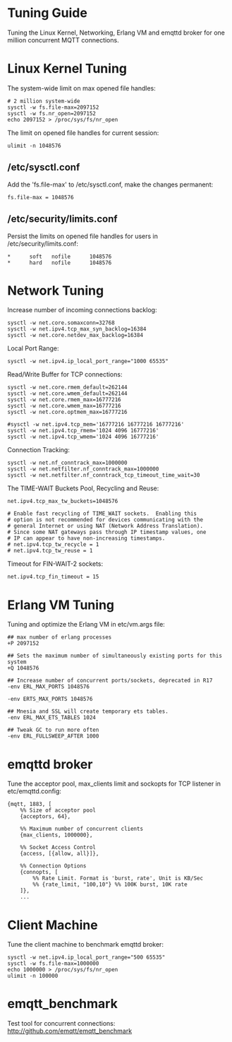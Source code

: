 #  Tuning Guide 

Tuning the Linux Kernel, Networking, Erlang VM and emqttd broker for one million concurrent MQTT connections. 

#  Linux Kernel Tuning 

The system-wide limit on max opened file handles: 
    
    
    # 2 million system-wide
    sysctl -w fs.file-max=2097152
    sysctl -w fs.nr_open=2097152
    echo 2097152 > /proc/sys/fs/nr_open

The limit on opened file handles for current session: 
    
    
    ulimit -n 1048576

##  /etc/sysctl.conf 

Add the 'fs.file-max' to /etc/sysctl.conf, make the changes permanent: 
    
    
    fs.file-max = 1048576

##  /etc/security/limits.conf 

Persist the limits on opened file handles for users in /etc/security/limits.conf: 
    
    
    *      soft   nofile      1048576
    *      hard   nofile      1048576

#  Network Tuning 

Increase number of incoming connections backlog: 
    
    
    sysctl -w net.core.somaxconn=32768
    sysctl -w net.ipv4.tcp_max_syn_backlog=16384
    sysctl -w net.core.netdev_max_backlog=16384

Local Port Range: 
    
    
    sysctl -w net.ipv4.ip_local_port_range="1000 65535"

Read/Write Buffer for TCP connections: 
    
    
    sysctl -w net.core.rmem_default=262144
    sysctl -w net.core.wmem_default=262144
    sysctl -w net.core.rmem_max=16777216
    sysctl -w net.core.wmem_max=16777216
    sysctl -w net.core.optmem_max=16777216
    
    #sysctl -w net.ipv4.tcp_mem='16777216 16777216 16777216'
    sysctl -w net.ipv4.tcp_rmem='1024 4096 16777216'
    sysctl -w net.ipv4.tcp_wmem='1024 4096 16777216'

Connection Tracking: 
    
    
    sysctl -w net.nf_conntrack_max=1000000
    sysctl -w net.netfilter.nf_conntrack_max=1000000
    sysctl -w net.netfilter.nf_conntrack_tcp_timeout_time_wait=30

The TIME-WAIT Buckets Pool, Recycling and Reuse: 
    
    
    net.ipv4.tcp_max_tw_buckets=1048576
    
    # Enable fast recycling of TIME_WAIT sockets.  Enabling this
    # option is not recommended for devices communicating with the
    # general Internet or using NAT (Network Address Translation).
    # Since some NAT gateways pass through IP timestamp values, one
    # IP can appear to have non-increasing timestamps.
    # net.ipv4.tcp_tw_recycle = 1
    # net.ipv4.tcp_tw_reuse = 1

Timeout for FIN-WAIT-2 sockets: 
    
    
    net.ipv4.tcp_fin_timeout = 15

#  Erlang VM Tuning 

Tuning and optimize the Erlang VM in etc/vm.args file: 
    
    
    ## max number of erlang processes
    +P 2097152
    
    ## Sets the maximum number of simultaneously existing ports for this system
    +Q 1048576
    
    ## Increase number of concurrent ports/sockets, deprecated in R17
    -env ERL_MAX_PORTS 1048576
    
    -env ERTS_MAX_PORTS 1048576
    
    ## Mnesia and SSL will create temporary ets tables.
    -env ERL_MAX_ETS_TABLES 1024
    
    ## Tweak GC to run more often
    -env ERL_FULLSWEEP_AFTER 1000

#  emqttd broker 

Tune the acceptor pool, max_clients limit and sockopts for TCP listener in etc/emqttd.config: 
    
    
    {mqtt, 1883, [
        %% Size of acceptor pool
        {acceptors, 64},
    
        %% Maximum number of concurrent clients
        {max_clients, 1000000},
    
        %% Socket Access Control
        {access, [{allow, all}]},
    
        %% Connection Options
        {connopts, [
            %% Rate Limit. Format is 'burst, rate', Unit is KB/Sec
            %% {rate_limit, "100,10"} %% 100K burst, 10K rate
        ]},
        ...

#  Client Machine 

Tune the client machine to benchmark emqttd broker: 
    
    
    sysctl -w net.ipv4.ip_local_port_range="500 65535"
    sysctl -w fs.file-max=1000000
    echo 1000000 > /proc/sys/fs/nr_open
    ulimit -n 100000

#  emqtt_benchmark 

Test tool for concurrent connections: [ http://github.com/emqtt/emqtt_benchmark ](http://github.com/emqtt/emqtt_benchmark)
